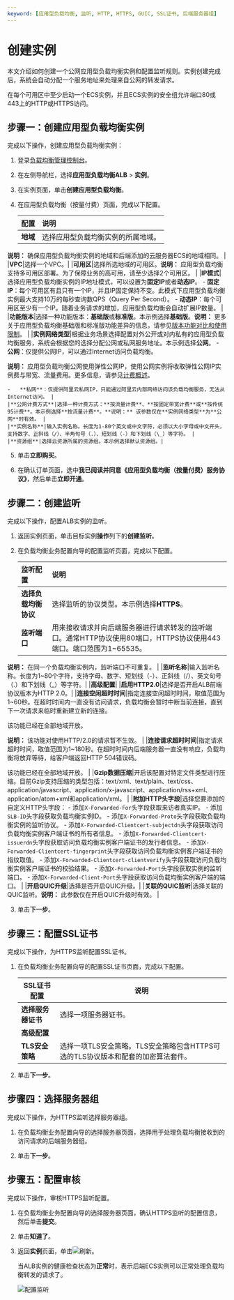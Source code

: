 ```yaml
---
keyword: [应用型负载均衡, 监听, HTTP, HTTPS, GUIC, SSL证书, 后端服务器组]
---
```


# 创建实例

本文介绍如何创建一个公网应用型负载均衡实例和配置监听规则。实例创建完成后，系统会自动分配一个服务地址来处理来自公网的转发请求。

在每个可用区中至少启动一个ECS实例，并且ECS实例的安全组允许端口80或443上的HTTP或HTTPS访问。

## 步骤一：创建应用型负载均衡实例

完成以下操作，创建应用型负载均衡实例：

1.  登录[负载均衡管理控制台](https://slb.console.aliyun.com/slb)。

2.  在左侧导航栏，选择**应用型负载均衡ALB** \> **实例**。

3.  在实例页面，单击**创建应用型负载均衡**。

4.  在应用型负载均衡（按量付费）页面，完成以下配置。

    |配置|说明|
    |:-|:-|
    |**地域**|选择应用型负载均衡实例的所属地域。

**说明：** 确保应用型负载均衡实例的地域和后端添加的云服务器ECS的地域相同。 |
    |**VPC**|选择一个VPC。|
    |**可用区**|选择所选地域的可用区。**说明：** 应用型负载均衡支持多可用区部署。为了保障业务的高可用，请至少选择2个可用区。 |
    |**IP模式**|选择应用型负载均衡实例的IP地址模式，可以设置为**固定IP**或者**动态IP**。    -   **固定IP**：每个可用区有且只有一个IP，并且IP固定保持不变。此模式下应用型负载均衡实例最大支持10万的每秒查询数QPS（Query Per Second）。
    -   **动态IP**：每个可用区至少有一个IP。随着业务请求的增加，应用型负载均衡会自动扩展IP数量。 |
    |**功能版本**|选择一种功能版本：**基础版**或**标准版**。本示例选择**基础版**。**说明：** 更多关于应用型负载均衡基础版和标准版功能差异的信息，请参见[版本功能对比和使用限制](/cn.zh-CN/应用型负载均衡ALB/版本功能对比和使用限制.md)。 |
    |**实例网络类型**|根据业务场景选择配置对外公开或对内私有的应用型负载均衡服务，系统会根据您的选择分配公网或私网服务地址。本示例选择**公网**。    -   **公网**：仅提供公网IP，可以通过Internet访问负载均衡。

**说明：** 应用型负载均衡公网使用弹性公网IP，使用公网实例将收取弹性公网IP实例费与带宽、流量费用。更多信息，请参见[计费概述](/cn.zh-CN/产品定价/计费概述.md)。

    -   **私网**：仅提供阿里云私网IP，只能通过阿里云内部网络访问该负载均衡服务，无法从Internet访问。 |
    |**公网计费方式**|选择一种计费方式：**按流量计费**、**按固定带宽计费**或**按传统95计费**。本示例选择**按流量计费**。**说明：** 该参数仅在**实例网络类型**为**公网**时有效。 |
    |**实例名称**|输入实例名称。长度为1-80个英文或中文字符，必须以大小字母或中文开头，支持数字、正斜线（/）、半角句号（.）、短划线（-）和下划线（\_）等字符。 |
    |**资源组**|选择云资源所属的资源组。本示例选择默认资源组。|

5.  单击**立即购买**。

6.  在确认订单页面，选中**我已阅读并同意《应用型负载均衡（按量付费）服务协议》**，然后单击**立即开通**。


## 步骤二：创建监听

完成以下操作，配置ALB实例的监听。

1.  返回实例页面，单击目标实例**操作**列下的**创建监听**。

2.  在负载均衡业务配置向导的配置监听页面，完成以下配置。

    |监听配置|说明|
    |:---|:-|
    |**选择负载均衡协议**|选择监听的协议类型。本示例选择**HTTPS**。 |
    |**监听端口**|用来接收请求并向后端服务器进行请求转发的监听端口。通常HTTP协议使用80端口，HTTPS协议使用443端口。端口范围为1~65535。

**说明：** 在同一个负载均衡实例内，监听端口不可重复。 |
    |**监听名称**|输入监听名称。长度为1~80个字符，支持字母、数字、短划线（-）、正斜线（/）、英文句号（.）和下划线（\_）等字符。|
    |**高级配置**|
    |**启用HTTP2.0**|选择是否开启ALB前端协议版本为HTTP 2.0。|
    |**连接空闲超时时间**|指定连接空闲超时时间，取值范围为1~60秒。在超时时间内一直没有访问请求，负载均衡会暂时中断当前连接，直到下一次请求来临时重新建立新的连接。

该功能已经在全部地域开放。

**说明：** 该功能对使用HTTP/2.0的请求暂不生效。 |
    |**连接请求超时时间**|指定请求超时时间，取值范围为1~180秒。在超时时间内后端服务器一直没有响应，负载均衡将放弃等待，给客户端返回HTTP 504错误码。

该功能已经在全部地域开放。 |
    |**Gzip数据压缩**|开启该配置对特定文件类型进行压缩。目前Gzip支持压缩的类型包括：text/xml、text/plain、text/css、application/javascript、application/x-javascript、application/rss+xml、application/atom+xml和application/xml。 |
    |**附加HTTP头字段**|选择您要添加的自定义HTTP头字段：    -   添加`X-Forwarded-For`头字段获取来访者真实IP。
    -   添加`SLB-ID`头字段获取负载均衡实例ID。
    -   添加`X-Forwarded-Proto`头字段获取负载均衡实例的监听协议。
    -   添加`X-Forwarded-Clientcert-subjectdn`头字段获取访问负载均衡实例客户端证书的所有者信息。
    -   添加`X-Forwarded-Clientcert-issuerdn`头字段获取访问负载均衡实例客户端证书的发行者信息。
    -   添加`X-Forwarded-Clientcert-fingerprint`头字段获取访问负载均衡实例客户端证书的指纹取值。
    -   添加`X-Forwarded-Clientcert-clientverify`头字段获取访问负载均衡实例客户端证书的校验结果。
    -   添加`X-Forwarded-Port`头字段获取实例的监听端口。
    -   添加`X-Forwarded-Client-Port`头字段获取访问负载均衡实例客户端的端口。 |
    |**开启QUIC升级**|选择是否开启QUIC升级。|
    |**关联的QUIC监听**|选择关联的QUIC监听。**说明：** 此参数仅在开启QUIC升级时有效。 |

3.  单击**下一步**。


## 步骤三：配置SSL证书

完成以下操作，为HTTPS监听配置SSL证书。

1.  在负载均衡业务配置向导的配置SSL证书页面，完成以下配置。

    |SSL证书配置|说明|
    |-------|--|
    |**选择服务器证书**|选择一项服务器证书。|
    |**高级配置**|
    |**TLS安全策略**|选择一项TLS安全策略。TLS安全策略包含HTTPS可选的TLS协议版本和配套的加密算法套件。 |

2.  单击**下一步**。


## 步骤四：选择服务器组

完成以下操作，为HTTPS监听选择服务器组。

1.  在负载均衡业务配置向导的选择服务器页面，选择用于处理负载均衡接收到的访问请求的后端服务器组。

2.  单击**下一步**。


## 步骤五：配置审核

完成以下操作，审核HTTPS监听配置。

1.  在负载均衡业务配置向导的选择服务器页面，确认HTTPS监听的配置信息，然后单击**提交**。

2.  单击**知道了**。

3.  返回**实例**页面，单击![刷新](https://static-aliyun-doc.oss-accelerate.aliyuncs.com/assets/img/zh-CN/1852224161/p242419.png)。

    当ALB实例的健康检查状态为**正常**时，表示后端ECS实例可以正常处理负载均衡转发的请求了。

    ![配置监听](https://static-aliyun-doc.oss-accelerate.aliyuncs.com/assets/img/zh-CN/2800258061/p185112.png)


